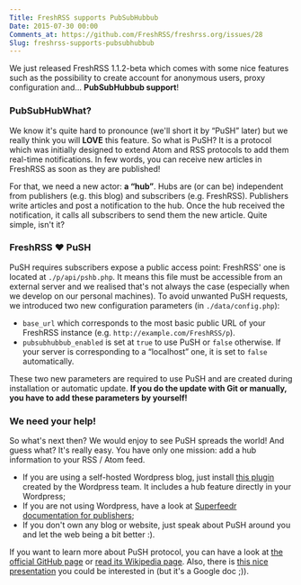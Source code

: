 ```yaml
---
Title: FreshRSS supports PubSubHubbub
Date: 2015-07-30 00:00
Comments_at: https://github.com/FreshRSS/freshrss.org/issues/28
Slug: freshrss-supports-pubsubhubbub
---
```


We just released FreshRSS 1.1.2-beta which comes with some nice features such as the possibility to create account for anonymous users, proxy configuration and… **PubSubHubbub support**!

### PubSubHubWhat?

We know it's quite hard to pronounce (we'll short it by “PuSH” later) but we really think you will **LOVE** this feature. So what is PuSH? It is a protocol which was initially designed to extend Atom and RSS protocols to add them real-time notifications. In few words, you can receive new articles in FreshRSS as soon as they are published!

For that, we need a new actor: **a “hub”**. Hubs are (or can be) independent from publishers (e.g. this blog) and subscribers (e.g. FreshRSS). Publishers write articles and post a notification to the hub. Once the hub received the notification, it calls all subscribers to send them the new article. Quite simple, isn't it?

### FreshRSS ♥ PuSH

PuSH requires subscribers expose a public access point: FreshRSS' one is located at `./p/api/pshb.php`. It means this file must be accessible from an external server and we realised that's not always the case (especially when we develop on our personal machines). To avoid unwanted PuSH requests, we introduced two new configuration parameters (in `./data/config.php`):

- `base_url` which corresponds to the most basic public URL of your FreshRSS instance (e.g. `http://example.com/FreshRSS/p`).
- `pubsubhubbub_enabled` is set at `true` to use PuSH or `false` otherwise. If your server is corresponding to a “localhost” one, it is set to `false` automatically.

These two new parameters are required to use PuSH and are created during installation or automatic update. **If you do the update with Git or manually, you have to add these parameters by yourself!**

### We need your help!

So what's next then? We would enjoy to see PuSH spreads the world! And guess what? It's really easy. You have only one mission: add a hub information to your RSS / Atom feed.

- If you are using a self-hosted Wordpress blog, just install [this plugin](https://wordpress.org/plugins/pushpress/) created by the Wordpress team. It includes a hub feature directly in your Wordpress;
- If you are not using Wordpress, have a look at [Superfeedr documentation for publishers](http://documentation.superfeedr.com/publishers.html);
- If you don't own any blog or website, just speak about PuSH around you and let the web being a bit better :).

If you want to learn more about PuSH protocol, you can have a look at [the official GitHub page](https://github.com/pubsubhubbub) or [read its Wikipedia page](https://en.wikipedia.org/wiki/PubSubHubbub). Also, there is [this nice presentation](https://docs.google.com/presentation/d/1CZG0pHMOoC-_lZXdTb-8aHrKN0akNHi2wl1EG-CiTtQ/htmlpresent?pli=1) you could be interested in (but it's a Google doc ;)).
